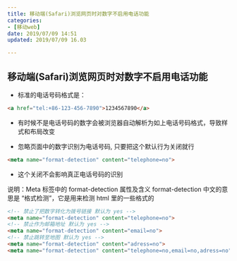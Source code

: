 ```yaml
---
title: 移动端(Safari)浏览网页时对数字不启用电话功能
categories:
- [移动web]
date: 2019/07/09 14:51
updated: 2019/07/09 16.03

---
```




## 移动端(Safari)浏览网页时对数字不启用电话功能

* 标准的电话号码格式是：

```html
<a href="tel:+86-123-456-7890">1234567890</a>
```

* 有时候不是电话号码的数字会被浏览器自动解析为如上电话号码格式，导致样式和布局改变

* 忽略页面中的数字识别为电话号码, 只要把这个默认行为关闭就行

```html
<meta name="format-detection" content="telephone=no">
```

* 这个关闭不会影响真正电话号码的识别



说明：Meta 标签中的 format-detection 属性及含义
format-detection 中文的意思是 “格式检测”，它是用来检测 html 里的一些格式的

```html
<!-- 禁止了把数字转化为拨号链接 默认为 yes -->
<meta name="format-detection" content="telephone=no">
<!-- 禁止作为邮箱地址 默认为 yes -->
<meta name="format-detection" content="email=no">
<!-- 禁止跳转至地图 默认为 yes -->
<meta name="format-detection" content="adress=no">
<meta name="format-detection" content="telephone=no,email=no,adress=no">
```

